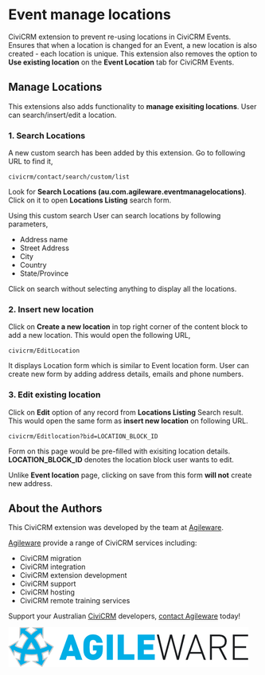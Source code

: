 Event manage locations
=

CiviCRM extension to prevent re-using locations in CiviCRM Events. Ensures that when a location is changed for an Event, a new location is also created - each location is unique.
This extension also removes the option to **Use existing location** on the **Event Location** tab for CiviCRM Events.

## Manage Locations

This extensions also adds functionality to **manage exisiting locations**. User can search/insert/edit a location.

### 1. Search Locations 
A new custom search has been added by this extension. Go to following URL to find it,

```
civicrm/contact/search/custom/list
```

Look for **Search Locations (au.com.agileware.eventmanagelocations)**. Click on it to open **Locations Listing** search form.

Using this custom search User can search locations by following parameters,

* Address name
* Street Address
* City
* Country
* State/Province

Click on search without selecting anything to display all the locations.

### 2. Insert new location
Click on **Create a new location** in top right corner of the content block to add a new location. This would open the following URL,

```
civicrm/EditLocation
```

It displays Location form which is similar to Event location form. User can create new form by adding address details, emails and phone numbers.

### 3. Edit existing location

Click on **Edit** option of any record from **Locations Listing** Search result. This would open the same form as **insert new location** on following URL.

```
civicrm/Editlocation?bid=LOCATION_BLOCK_ID
```
Form on this page would be pre-filled with exisiting location details.
**LOCATION_BLOCK_ID** denotes the location block user wants to edit. 

Unlike **Event location** page, clicking on save from this form **will not** create new address.


About the Authors
------

This CiviCRM extension was developed by the team at [Agileware](https://agileware.com.au).

[Agileware](https://agileware.com.au) provide a range of CiviCRM services including:

  * CiviCRM migration
  * CiviCRM integration
  * CiviCRM extension development
  * CiviCRM support
  * CiviCRM hosting
  * CiviCRM remote training services

Support your Australian [CiviCRM](https://civicrm.org) developers, [contact Agileware](https://agileware.com.au/contact) today!


![Agileware](logo/agileware-logo.png)
